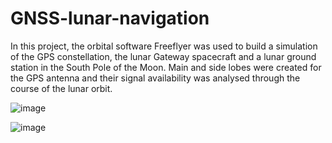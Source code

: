 # GNSS-lunar-navigation

In this project, the orbital software Freeflyer was used to build a simulation of the GPS constellation, the lunar Gateway spacecraft and a lunar ground station in the South Pole of the Moon. Main and side lobes were created for the GPS antenna and their signal availability was analysed through the course of the lunar orbit.

![image](https://github.com/JuanFran9/GNSS-lunar-navigation/assets/58949950/00607a6f-274e-44cb-95b2-6eec68713c97)


![image](https://github.com/JuanFran9/GNSS-lunar-navigation/assets/58949950/58395787-bf02-41ee-9aa9-27d878326032)
